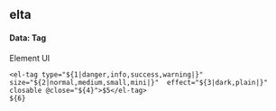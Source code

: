 ## elta
#### Data: Tag
Element UI <el-tag>
```
<el-tag type="${1|danger,info,success,warning|}" size="${2|normal,medium,small,mini|}"  effect="${3|dark,plain|}" closable @close="${4}">$5</el-tag>
${6}
```